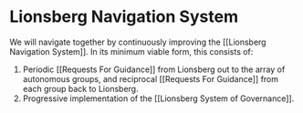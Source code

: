 # Lionsberg Navigation System

We will navigate together by continuously improving the [[Lionsberg Navigation System]]. In its minimum viable form, this consists of: 

1. Periodic [[Requests For Guidance]] from Lionsberg out to the array of autonomous groups, and reciprocal [[Requests For Guidance]] from each group back to Lionsberg.  
2. Progressive implementation of the [[Lionsberg System of Governance]].  